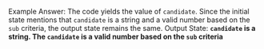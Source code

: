 Example Answer:
The code yields the value of `candidate`. Since the initial state mentions that `candidate` is a string and a valid number based on the `sub` criteria, the output state remains the same.
Output State: **`candidate` is a string. The `candidate` is a valid number based on the `sub` criteria**